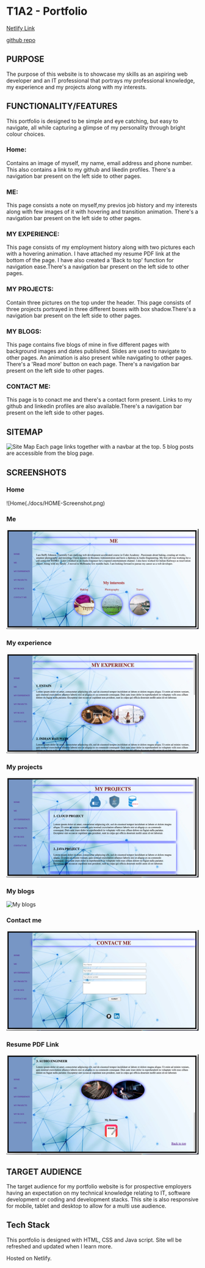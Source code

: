 # T1A2 - Portfolio

[Netlify Link]()
    
[github repo]()



## PURPOSE
The purpose of this website is to showcase my skills as an aspiring web developer and an IT professional that portrays my professional knowledge, my experience and my projects along with my interests.


## FUNCTIONALITY/FEATURES
This portfolio is designed to be simple and eye catching, but easy to navigate, all while capturing a glimpse of my personality through bright colour choices.

### Home: 
Contains an image of myself, my name, email address and phone number. This also contains a link to my github and likedin  profiles.
There's a navigation bar present on the left side to other pages.


### ME: 
This page consists a note on myself,my previos job history and my interests along with few images of it with hovering and transition animation. There's a navigation bar present on the left side to other pages.


### MY EXPERIENCE: 
This page consists of my employment history along with two pictures each with a hovering animation. I have attached my resume PDF link at the bottom of the page. I have also created  a 'Back to top' function for navigation ease.There's a navigation bar present on the left side to other pages.


### MY PROJECTS: 
Contain three pictures on the top under the header. This page consists of three projects portrayed in three different boxes with box shadow.There's a navigation bar present on the left side to other pages.
  

### MY BLOGS: 
This page contains five blogs of mine in five different pages with background images and dates published. Slides are used to navigate to other pages. An animation is also present while navigating to other pages. There's a 'Read more' button on each page. There's a navigation bar present on the left side to other pages.


### CONTACT ME: 
This page is to conact me and there's a contact form present. Links to my github and linkedin profiles are also available.There's a navigation bar present on the left side to other pages.



## SITEMAP
![Site Map](./docs/sitemap.png)
Each page links together with a navbar at the top. 5 blog posts are accessible from the blog page.



## SCREENSHOTS

### Home
![Home(./docs/HOME-Screenshot.png)

### Me
![Me](./docs/ME-Screenshot.png)

### My experience
![MY experience](./docs/MYEXP-Screenshot.png)

### My projects
![My projects](./docs/MYPROJ-Screenshot.png)

### My blogs
![My blogs](./docs/MYBLOG.png)

### Contact me
![Contact me](./docs/CONTACTME-Screenshot.png)

### Resume PDF Link
![Resume PDF](./docs/RESUME-Screenshot.png)

## TARGET AUDIENCE
The target audience for my portfolio website is for prospective employers having an expectation on my technical knowledge relating to IT, software development or coding and development stacks. This site is also responsive for mobile, tablet and desktop to allow for a multi use audience.


## Tech Stack
This portfolio is designed with HTML, CSS and Java script. Site wll be refreshed and updated when I learn more. 

Hosted on Netlify.